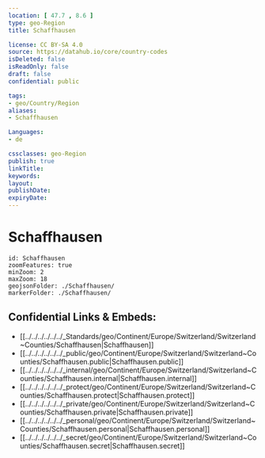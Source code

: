 ```yaml
---
location: [ 47.7 , 8.6 ] 
type: geo-Region
title: Schaffhausen

license: CC BY-SA 4.0
source: https://datahub.io/core/country-codes
isDeleted: false
isReadOnly: false
draft: false
confidential: public

tags:
- geo/Country/Region
aliases:
- Schaffhausen

Languages:
- de

cssclasses: geo-Region
publish: true
linkTitle: 
keywords: 
layout: 
publishDate: 
expiryDate: 
---
```


# Schaffhausen

```leaflet
id: Schaffhausen
zoomFeatures: true 
minZoom: 2 
maxZoom: 18
geojsonFolder: ./Schaffhausen/
markerFolder: ./Schaffhausen/
```


## Confidential Links & Embeds: 
- [[../../../../../../_Standards/geo/Continent/Europe/Switzerland/Switzerland~Counties/Schaffhausen|Schaffhausen]] 
- [[../../../../../../_public/geo/Continent/Europe/Switzerland/Switzerland~Counties/Schaffhausen.public|Schaffhausen.public]] 
- [[../../../../../../_internal/geo/Continent/Europe/Switzerland/Switzerland~Counties/Schaffhausen.internal|Schaffhausen.internal]] 
- [[../../../../../../_protect/geo/Continent/Europe/Switzerland/Switzerland~Counties/Schaffhausen.protect|Schaffhausen.protect]] 
- [[../../../../../../_private/geo/Continent/Europe/Switzerland/Switzerland~Counties/Schaffhausen.private|Schaffhausen.private]] 
- [[../../../../../../_personal/geo/Continent/Europe/Switzerland/Switzerland~Counties/Schaffhausen.personal|Schaffhausen.personal]] 
- [[../../../../../../_secret/geo/Continent/Europe/Switzerland/Switzerland~Counties/Schaffhausen.secret|Schaffhausen.secret]] 


